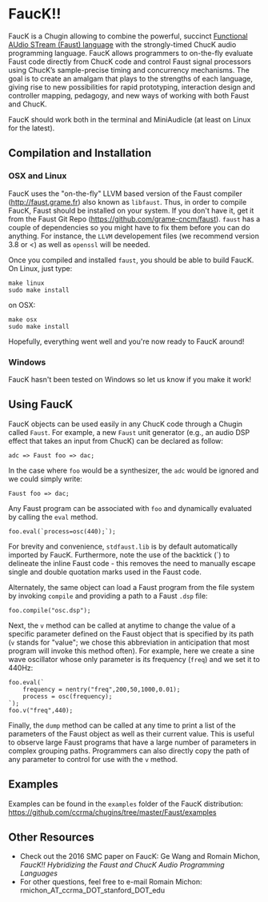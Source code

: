 # FaucK!!

FaucK is a Chugin allowing to combine the powerful, succinct [Functional AUdio STream (Faust) language](http://faust.grame.fr) with the strongly-timed ChucK audio programming language.
FaucK allows programmers to on-the-fly evaluate Faust code directly from ChucK code and control Faust signal processors using ChucK’s sample-precise timing and
concurrency mechanisms. The goal is to create an amalgam that plays to the strengths of each language, giving rise to new possibilities for rapid prototyping, interaction design and controller mapping, pedagogy, and new ways of working with both Faust and ChucK. 

FaucK should work both in the terminal and MiniAudicle (at least on Linux for the latest). 

## Compilation and Installation

### OSX and Linux

FaucK uses the "on-the-fly" LLVM based version of the Faust compiler (<http://faust.grame.fr>) also known as `libfaust`. Thus, in order to compile FaucK, Faust should be installed on your system. If you don't have it, get it from the Faust Git Repo (<https://github.com/grame-cncm/faust>). `faust` has a couple of dependencies so you might have to fix them before you can do anything. For instance, the `LLVM` developement files (we recommend version 3.8 or <) as well as `openssl` will be needed.

Once you compiled and installed `faust`, you should be able to build FaucK. On Linux, just type:

```
make linux
sudo make install
```

on OSX:

```
make osx
sudo make install
```

Hopefully, everything went well and you're now ready to FaucK around!

### Windows

FaucK hasn't been tested on Windows so let us know if you make it work!

## Using FaucK

FaucK objects can be used easily in any ChucK code through a Chugin called `Faust`. For example, a new `Faust` unit generator (e.g., an audio DSP effect that takes an input from ChucK) can be declared as follow:  

```
adc => Faust foo => dac;
```

In the case where `foo` would be a synthesizer, the `adc` would be ignored and we could simply write:

```
Faust foo => dac;
```

Any Faust program can be associated with `foo` and dynamically evaluated by calling the `eval` method.  

```
foo.eval(`process=osc(440);`);
```

For brevity and convenience, `stdfaust.lib` is by default automatically imported by FaucK.  Furthermore, note the use of the backtick (\`) to delineate the inline Faust code - this removes the need to manually escape single and double quotation marks used in the Faust code.

Alternately, the same object can load a Faust program from the file system by invoking `compile` and providing a path to a Faust `.dsp` file:

```
foo.compile("osc.dsp");
```

Next, the `v` method can be called at anytime to change the value of a specific parameter defined on the Faust object that is specified by its path (`v` stands for "value"; we chose this abbreviation in anticipation that most program will invoke this method often). For example, here we create a sine wave oscillator whose only parameter is its frequency (`freq`) and we set it to 440Hz: 

```
foo.eval(`
    frequency = nentry("freq",200,50,1000,0.01);
    process = osc(frequency);
`);
foo.v("freq",440);
```

Finally, the `dump` method can be called at any time to print a list of the parameters of the Faust object as well as their current value.  This is useful to observe large Faust programs that have a large number of parameters in complex grouping paths. Programmers can also directly copy the path of any parameter to control for use with the `v` method.

## Examples

Examples can be found in the `examples` folder of the FaucK distribution: <https://github.com/ccrma/chugins/tree/master/Faust/examples>

## Other Resources

* Check out the 2016 SMC paper on FaucK: Ge Wang and Romain Michon, *FaucK!! Hybridizing the Faust and ChucK Audio Programming Languages*
* For other questions, feel free to e-mail Romain Michon: rmichon_AT_ccrma_DOT_stanford_DOT_edu

